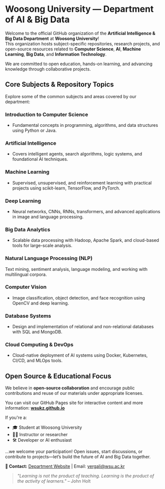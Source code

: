 # Woosong University — Department of AI & Big Data

Welcome to the official GitHub organization of the **Artificial Intelligence & Big Data Department** at **Woosong University**!  
This organization hosts subject-specific repositories, research projects, and open-source resources related to **Computer Science**, **AI**, **Machine Learning**, **Big Data**, and **Information Technology**.

We are committed to open education, hands-on learning, and advancing knowledge through collaborative projects.


## Core Subjects & Repository Topics

Explore some of the common subjects and areas covered by our department:

### Introduction to Computer Science
 - Fundamental concepts in programming, algorithms, and data structures using Python or Java.

### Artificial Intelligence
 - Covers intelligent agents, search algorithms, logic systems, and foundational AI techniques.

### Machine Learning
 - Supervised, unsupervised, and reinforcement learning with practical projects using scikit-learn, TensorFlow, and PyTorch.

### Deep Learning
 - Neural networks, CNNs, RNNs, transformers, and advanced applications in image and language processing.

### Big Data Analytics
 - Scalable data processing with Hadoop, Apache Spark, and cloud-based tools for large-scale analysis.

### Natural Language Processing (NLP)
Text mining, sentiment analysis, language modeling, and working with multilingual corpora.

### Computer Vision
 - Image classification, object detection, and face recognition using OpenCV and deep learning.

### Database Systems
 - Design and implementation of relational and non-relational databases with SQL and MongoDB.

### Cloud Computing & DevOps
 - Cloud-native deployment of AI systems using Docker, Kubernetes, CI/CD, and MLOps tools.



## Open Source & Educational Focus

We believe in **open-source collaboration** and encourage public contributions and reuse of our materials under appropriate licenses.

You can visit our GitHub Pages site for interactive content and more information: [**wsukz.github.io**](https://wsukz.github.io) 


If you're a:
- 🎓 Student at Woosong University
- 👩‍🏫 Instructor or researcher
- 🛠️ Developer or AI enthusiast

...we welcome your participation! Open issues, start discussions, or contribute to projects—let’s build the future of AI and Big Data together.



**📧 Contact:** [Department Website](https://www.endicott.ac.kr/page/index.jsp?code=endicott0205)  | Email: [yergali@wsu.ac.kr](yergali@wsu.ac.kr)



> _"Learning is not the product of teaching. Learning is the product of the activity of learners."_ – John Holt

